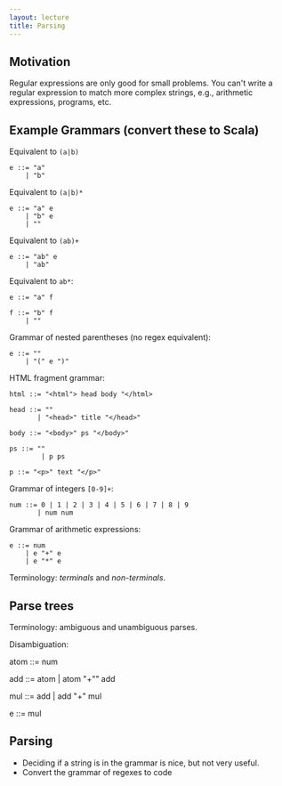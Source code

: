 ```yaml
---
layout: lecture
title: Parsing
---
```


## Motivation

Regular expressions are only good for small problems. You can't write a regular
expression to match more complex strings, e.g., arithmetic expressions, programs,
etc.

## Example Grammars (convert these to Scala)

Equivalent to `(a|b)`

    e ::= "a"
        | "b"

Equivalent to `(a|b)*`

    e ::= "a" e
        | "b" e
        | ""

Equivalent to `(ab)+`

    e ::= "ab" e
        | "ab"

Equivalent to `ab*`:

    e ::= "a" f

    f ::= "b" f
        | ""

Grammar of nested parentheses (no regex equivalent):

    e ::= ""
        | "(" e ")"

HTML fragment grammar:

    html ::= "<html"> head body "</html>

    head ::= ""
           | "<head>" title "</head>"

    body ::= "<body>" ps "</body>"

    ps ::= ""
            | p ps

    p ::= "<p>" text "</p>"

Grammar of integers `[0-9]+`:

    num ::= 0 | 1 | 2 | 3 | 4 | 5 | 6 | 7 | 8 | 9
           | num num

Grammar of arithmetic expressions:

    e ::= num
        | e "+" e
        | e "*" e

Terminology: *terminals* and *non-terminals*.

## Parse trees

Terminology: ambiguous and unambiguous parses.

Disambiguation:

   atom ::= num

   add ::= atom
         | atom "+"" add

   mul ::= add
         | add "+" mul

   e ::= mul


## Parsing

- Deciding if a string is in the grammar is nice, but not very useful.
- Convert the grammar of regexes to code
